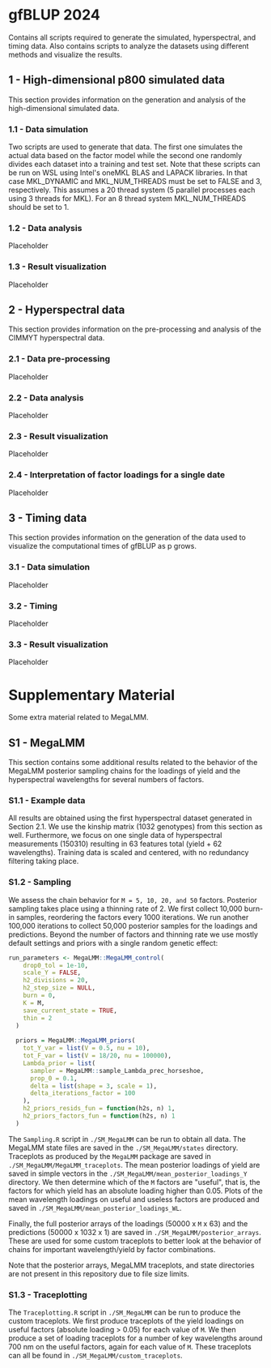 # gfBLUP 2024

Contains all scripts required to generate the simulated, hyperspectral, and timing data. Also contains scripts to analyze the datasets using different methods and visualize the results.

## 1 - High-dimensional p800 simulated data

This section provides information on the generation and analysis of the high-dimensional simulated data.

### 1.1 - Data simulation

Two scripts are used to generate that data. The first one simulates the actual data based on the factor model while the second one randomly divides each dataset into a training and test set. Note that these scripts can be run on WSL using Intel's oneMKL BLAS and LAPACK libraries. In that case MKL_DYNAMIC and MKL_NUM_THREADS must be set to FALSE and 3, respectively. This assumes a 20 thread system (5 parallel processes each using 3 threads for MKL). For an 8 thread system MKL_NUM_THREADS should be set to 1.

### 1.2 - Data analysis

Placeholder

### 1.3 - Result visualization

Placeholder

## 2 - Hyperspectral data

This section provides information on the pre-processing and analysis of the CIMMYT hyperspectral data.

### 2.1 - Data pre-processing

Placeholder

### 2.2 - Data analysis

Placeholder

### 2.3 - Result visualization

Placeholder

### 2.4 - Interpretation of factor loadings for a single date

Placeholder

## 3 - Timing data

This section provides information on the generation of the data used to visualize the computational times of gfBLUP as p grows.

### 3.1 - Data simulation

Placeholder

### 3.2 - Timing

Placeholder

### 3.3 - Result visualization

Placeholder

# Supplementary Material

Some extra material related to MegaLMM.

## S1 - MegaLMM

This section contains some additional results related to the behavior of the MegaLMM posterior sampling chains for the loadings of yield and the hyperspectral wavelengths for several numbers of factors.

### S1.1 - Example data

All results are obtained using the first hyperspectral dataset generated in Section 2.1. We use the kinship matrix (1032 genotypes) from this section as well. Furthermore, we focus on one single data of hyperspectral measurements (150310) resulting in 63 features total (yield + 62 wavelengths). Training data is scaled and centered, with no redundancy filtering taking place.

### S1.2 - Sampling

We assess the chain behavior for `M = 5, 10, 20, and 50` factors. Posterior sampling takes place using a thinning rate of 2. We first collect 10,000 burn-in samples, reordering the factors every 1000 iterations. We run another 100,000 iterations to collect 50,000 posterior samples for the loadings and predictions. Beyond the number of factors and thinning rate we use mostly default settings and priors with a single random genetic effect:

``` r
run_parameters <- MegaLMM::MegaLMM_control(
    drop0_tol = 1e-10,
    scale_Y = FALSE,
    h2_divisions = 20,
    h2_step_size = NULL,
    burn = 0,
    K = M,
    save_current_state = TRUE,
    thin = 2
  )
  
  priors = MegaLMM::MegaLMM_priors(
    tot_Y_var = list(V = 0.5, nu = 10),
    tot_F_var = list(V = 18/20, nu = 100000),
    Lambda_prior = list(
      sampler = MegaLMM::sample_Lambda_prec_horseshoe,
      prop_0 = 0.1,
      delta = list(shape = 3, scale = 1),
      delta_iterations_factor = 100
    ),
    h2_priors_resids_fun = function(h2s, n) 1,
    h2_priors_factors_fun = function(h2s, n) 1
  )
```

The `Sampling.R` script in `./SM_MegaLMM` can be run to obtain all data. The MegaLMM state files are saved in the `./SM_MegaLMM/states` directory. Traceplots as produced by the `MegaLMM` package are saved in `./SM_MegaLMM/MegaLMM_traceplots`. The mean posterior loadings of yield are saved in simple vectors in the `./SM_MegaLMM/mean_posterior_loadings_Y` directory. We then determine which of the `M` factors are "useful", that is, the factors for which yield has an absolute loading higher than 0.05. Plots of the mean wavelength loadings on useful and useless factors are produced and saved in `./SM_MegaLMM/mean_posterior_loadings_WL`.

Finally, the full posterior arrays of the loadings (50000 x `M` x 63) and the predictions (50000 x 1032 x 1) are saved in `./SM_MegaLMM/posterior_arrays`. These are used for some custom traceplots to better look at the behavior of chains for important wavelength/yield by factor combinations.

Note that the posterior arrays, MegaLMM traceplots, and state directories are not present in this repository due to file size limits.

### S1.3 - Traceplotting

The `Traceplotting.R` script in `./SM_MegaLMM` can be run to produce the custom traceplots.
We first produce traceplots of the yield loadings on useful factors (absolute loading > 0.05) for each value of `M`.
We then produce a set of loading traceplots for a number of key wavelengths around 700 nm on the useful factors, again for each value of `M`.
These traceplots can all be found in `./SM_MegaLMM/custom_traceplots`.


